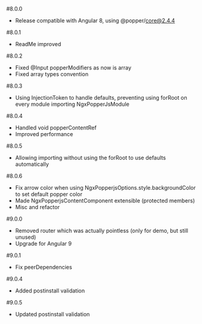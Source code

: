 #8.0.0
* Release compatible with Angular 8, using @popper/core@2.4.4

#8.0.1
* ReadMe improved

#8.0.2
* Fixed @Input popperModifiers as now is array
* Fixed array types convention

#8.0.3
* Using InjectionToken to handle defaults, preventing using forRoot on every module importing NgxPopperJsModule

#8.0.4
* Handled void popperContentRef 
* Improved performance

#8.0.5
* Allowing importing without using the forRoot to use defaults automatically

#8.0.6
* Fix arrow color when using NgxPopperjsOptions.style.backgroundColor to set default popper color
* Made NgxPopperjsContentComponent extensible (protected members)
* Misc and refactor

#9.0.0
* Removed router which was actually pointless (only for demo, but still unused)
* Upgrade for Angular 9

#9.0.1
* Fix peerDependencies

#9.0.4
* Added postinstall validation

#9.0.5
* Updated postinstall validation
